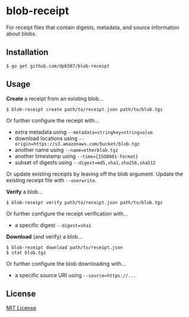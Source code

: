 # blob-receipt

For receipt files that contain digests, metadata, and source information about blobs.


## Installation

    $ go get github.com/dpb587/blob-receipt


## Usage

**Create** a receipt from an existing blob...

    $ blob-receipt create path/to/receipt.json path/to/blob.tgz

Or further configure the receipt with...

 * extra metadata using `--metadata=stringkey=stringvalue`
 * download locations using `--origin=https://s3.amazonaws.com/bucket/blob.tgz`
 * another name using `--name=otherblob.tgz`
 * another timestamp using `--time={ISO8601-format}`
 * subset of digests using `--digest=md5,sha1,sha256,sha512`

Or update existing receipts by leaving off the blob argument. Update the existing receipt file with `--overwrite`.

**Verify** a blob...

    $ blob-receipt verify path/to/receipt.json path/to/blob.tgz

Or further configure the receipt verification with...

 * a specific digest `--digest=sha1`

**Download** (and verify) a blob...

    $ blob-receipt download path/to/receipt.json
    $ stat blob.tgz

Or further configure the blob downloading with...

 * a specific source URI using `--source=https://...`


## License

[MIT License](LICENSE)
